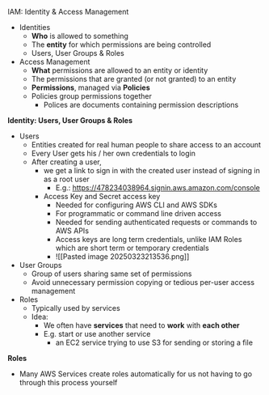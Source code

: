 IAM: Identity & Access Management
- Identities
	- **Who** is allowed to something
	- The **entity** for which permissions are being controlled
	- Users, User Groups & Roles
- Access Management
	- **What** permissions are allowed to an entity or identity
	- The permissions that are granted (or not granted) to an entity
	- **Permissions**, managed via **Policies**
	- Policies group permissions together
		- Polices are documents containing permission descriptions


**Identity: Users, User Groups & Roles**
- Users
	- Entities created for real human people to share access to an account
	- Every User gets his / her own credentials to login
	- After creating a user, 
		- we get a link to sign in with the created user instead of signing in as a root user
			- E.g.: https://478234038964.signin.aws.amazon.com/console
		- Access Key and Secret access key
			- Needed for configuring AWS CLI and AWS SDKs
			- For programmatic or command line driven access
			- Needed for sending authenticated requests or commands to AWS APIs
			- Access keys are long term credentials, unlike IAM Roles which are short term or temporary credentials
			- ![[Pasted image 20250323213536.png]]
- User Groups
	- Group of users sharing same set of permissions
	- Avoid unnecessary permission copying or tedious per-user access management
- Roles
	- Typically used by services
	-  Idea:
		- We often have **services** that need to **work** with **each other**
		- E.g. start or use another service
			- an EC2 service trying to use S3 for sending or storing a file

**Roles**
- Many AWS Services create roles automatically for us not having to go through this process yourself